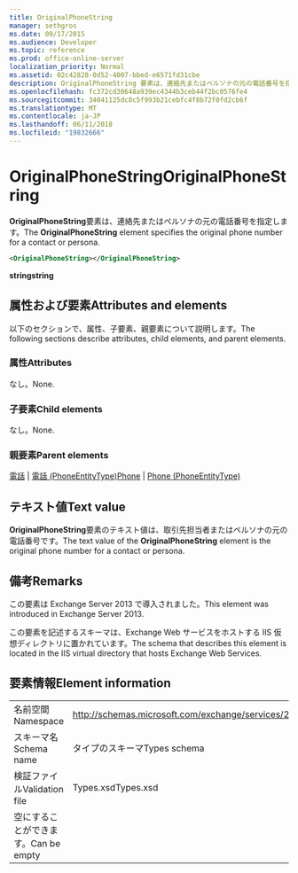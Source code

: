 ```yaml
---
title: OriginalPhoneString
manager: sethgros
ms.date: 09/17/2015
ms.audience: Developer
ms.topic: reference
ms.prod: office-online-server
localization_priority: Normal
ms.assetid: 02c42828-0d52-4007-bbed-e6571fd31cbe
description: OriginalPhoneString 要素は、連絡先またはペルソナの元の電話番号を指定します。
ms.openlocfilehash: fc372cd30648a939ec4344b3ceb44f2bc0576fe4
ms.sourcegitcommit: 34041125dc8c5f993b21cebfc4f8b72f0fd2cb6f
ms.translationtype: MT
ms.contentlocale: ja-JP
ms.lasthandoff: 06/11/2018
ms.locfileid: "19832666"
---
```

# <a name="originalphonestring"></a><span data-ttu-id="58553-103">OriginalPhoneString</span><span class="sxs-lookup"><span data-stu-id="58553-103">OriginalPhoneString</span></span>

<span data-ttu-id="58553-104">**OriginalPhoneString**要素は、連絡先またはペルソナの元の電話番号を指定します。</span><span class="sxs-lookup"><span data-stu-id="58553-104">The **OriginalPhoneString** element specifies the original phone number for a contact or persona.</span></span> 
  
```XML
<OriginalPhoneString></OriginalPhoneString>
```

 <span data-ttu-id="58553-105">**string**</span><span class="sxs-lookup"><span data-stu-id="58553-105">**string**</span></span>
## <a name="attributes-and-elements"></a><span data-ttu-id="58553-106">属性および要素</span><span class="sxs-lookup"><span data-stu-id="58553-106">Attributes and elements</span></span>

<span data-ttu-id="58553-107">以下のセクションで、属性、子要素、親要素について説明します。</span><span class="sxs-lookup"><span data-stu-id="58553-107">The following sections describe attributes, child elements, and parent elements.</span></span>
  
### <a name="attributes"></a><span data-ttu-id="58553-108">属性</span><span class="sxs-lookup"><span data-stu-id="58553-108">Attributes</span></span>

<span data-ttu-id="58553-109">なし。</span><span class="sxs-lookup"><span data-stu-id="58553-109">None.</span></span>
  
### <a name="child-elements"></a><span data-ttu-id="58553-110">子要素</span><span class="sxs-lookup"><span data-stu-id="58553-110">Child elements</span></span>

<span data-ttu-id="58553-111">なし。</span><span class="sxs-lookup"><span data-stu-id="58553-111">None.</span></span>
  
### <a name="parent-elements"></a><span data-ttu-id="58553-112">親要素</span><span class="sxs-lookup"><span data-stu-id="58553-112">Parent elements</span></span>

<span data-ttu-id="58553-113">[電話](phone.md) | [電話 (PhoneEntityType)](phone-phoneentitytype.md)</span><span class="sxs-lookup"><span data-stu-id="58553-113">[Phone](phone.md) | [Phone (PhoneEntityType)](phone-phoneentitytype.md)</span></span>
  
## <a name="text-value"></a><span data-ttu-id="58553-114">テキスト値</span><span class="sxs-lookup"><span data-stu-id="58553-114">Text value</span></span>

<span data-ttu-id="58553-115">**OriginalPhoneString**要素のテキスト値は、取引先担当者またはペルソナの元の電話番号です。</span><span class="sxs-lookup"><span data-stu-id="58553-115">The text value of the **OriginalPhoneString** element is the original phone number for a contact or persona.</span></span> 
  
## <a name="remarks"></a><span data-ttu-id="58553-116">備考</span><span class="sxs-lookup"><span data-stu-id="58553-116">Remarks</span></span>

<span data-ttu-id="58553-117">この要素は Exchange Server 2013 で導入されました。</span><span class="sxs-lookup"><span data-stu-id="58553-117">This element was introduced in Exchange Server 2013.</span></span>
  
<span data-ttu-id="58553-118">この要素を記述するスキーマは、Exchange Web サービスをホストする IIS 仮想ディレクトリに置かれています。</span><span class="sxs-lookup"><span data-stu-id="58553-118">The schema that describes this element is located in the IIS virtual directory that hosts Exchange Web Services.</span></span>
  
## <a name="element-information"></a><span data-ttu-id="58553-119">要素情報</span><span class="sxs-lookup"><span data-stu-id="58553-119">Element information</span></span>

|||
|:-----|:-----|
|<span data-ttu-id="58553-120">名前空間</span><span class="sxs-lookup"><span data-stu-id="58553-120">Namespace</span></span>  <br/> |http://schemas.microsoft.com/exchange/services/2006/types  <br/> |
|<span data-ttu-id="58553-121">スキーマ名</span><span class="sxs-lookup"><span data-stu-id="58553-121">Schema name</span></span>  <br/> |<span data-ttu-id="58553-122">タイプのスキーマ</span><span class="sxs-lookup"><span data-stu-id="58553-122">Types schema</span></span>  <br/> |
|<span data-ttu-id="58553-123">検証ファイル</span><span class="sxs-lookup"><span data-stu-id="58553-123">Validation file</span></span>  <br/> |<span data-ttu-id="58553-124">Types.xsd</span><span class="sxs-lookup"><span data-stu-id="58553-124">Types.xsd</span></span>  <br/> |
|<span data-ttu-id="58553-125">空にすることができます。</span><span class="sxs-lookup"><span data-stu-id="58553-125">Can be empty</span></span>  <br/> ||
   

